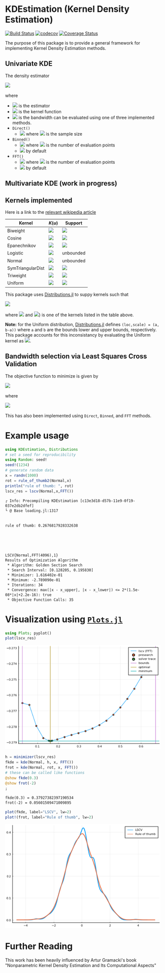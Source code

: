 # KDEstimation (Kernel Density Estimation)
[![Build Status](https://travis-ci.com/m-wells/KDEstimation.jl.svg?branch=master)](https://travis-ci.com/m-wells/KDEstimation.jl)
[![codecov](https://codecov.io/gh/m-wells/KDEstimation.jl/branch/master/graph/badge.svg?branch=master)](https://codecov.io/gh/m-wells/KDEstimation.jl)
[![Coverage Status](https://coveralls.io/repos/github/m-wells/KDEstimation.jl/badge.svg?branch=master)](https://coveralls.io/github/m-wells/KDEstimation.jl?branch=master)

The purpose of this package is to provide a general framework for implementing Kernel Density Estimation methods.

## Univariate KDE
The density estimator

<img src="https://latex.codecogs.com/gif.latex?\hat{f}(x)=\frac{1}{n}\sum_{i=1}^nK\left(\frac{x-x_i}{h}\right)" />

where

* <img src="https://latex.codecogs.com/gif.latex?\inline&space;\hat{f}(x)" /> is the estimator
* <img src="https://latex.codecogs.com/gif.latex?\inline&space;K(u)" /> is the kernel function
* <img src="https://latex.codecogs.com/gif.latex?\inline&space;h" /> is the bandwidth
can be evaluated using one of three implemented methods.
* `Direct()` 
  * <img src="https://latex.codecogs.com/gif.latex?\inline&space;O(N^2)" /> where <img src="https://latex.codecogs.com/gif.latex?\inline&space;N" /> is the sample size
* `Binned()`
  * <img src="https://latex.codecogs.com/gif.latex?\inline&space;O(M^2)" /> where <img src="https://latex.codecogs.com/gif.latex?\inline&space;M" /> is the number of evaluation points
  * <img src="https://latex.codecogs.com/gif.latex?\inline&space;M=4096" /> by default
* `FFT()`
  * <img src="https://latex.codecogs.com/gif.latex?\inline&space;O(M\log M)" /> where <img src="https://latex.codecogs.com/gif.latex?\inline&space;M" /> is the number of evaluation points
  * <img src="https://latex.codecogs.com/gif.latex?\inline&space;M=4096" /> by default

## Multivariate KDE (work in progress)

## Kernels implemented
Here is a link to the [relevant wikipedia article](https://en.wikipedia.org/wiki/Kernel_(statistics)#Kernel_functions_in_common_use)

| Kernel           | $K(u)$                                                  | Support    |
|------------------|---------------------------------------------------------|------------|
|Biweight          | <img src="https://latex.codecogs.com/gif.latex?\tfrac{15}{16}\left(1-u^2\right)^2" />                      | <img src="https://latex.codecogs.com/gif.latex?\inline&space;\lvert u\rvert \le 1" /> |
|Cosine            | <img src="https://latex.codecogs.com/gif.latex?\tfrac{\pi}{4}\cos\left(\tfrac{\pi}{2}u\right)" />          | <img src="https://latex.codecogs.com/gif.latex?\inline&space;\lvert u\rvert \le 1" /> |
|Epanechnikov      | <img src="https://latex.codecogs.com/gif.latex?\tfrac{3}{4}(1-u^2)" />                                     | <img src="https://latex.codecogs.com/gif.latex?\inline&space;\lvert u\rvert \le 1" /> |
|Logistic          | <img src="https://latex.codecogs.com/gif.latex?\frac{1}{e^u&plus;2&plus;e^{-u}}" />                        | unbounded                                                                             |
|Normal            | <img src="https://latex.codecogs.com/gif.latex?\tfrac{1}{\sqrt{2\pi}}\exp\left(-\tfrac{1}{2}u^2\right)" /> | unbounded                                                                             |
|SymTriangularDist | <img src="https://latex.codecogs.com/gif.latex?1-\lvert&space;u&space;\rvert" />                           | <img src="https://latex.codecogs.com/gif.latex?\inline&space;\lvert u\rvert \le 1" /> |
|Triweight         | <img src="https://latex.codecogs.com/gif.latex?\tfrac{35}{32}(1-u^2)^3" />                                 | <img src="https://latex.codecogs.com/gif.latex?\inline&space;\lvert u\rvert \le 1" /> |
|Uniform           | <img src="https://latex.codecogs.com/gif.latex?\tfrac{1}{2}" />                                            | <img src="https://latex.codecogs.com/gif.latex?\inline&space;\lvert u\rvert \le 1" /> |

This package uses [Distributions.jl](https://github.com/JuliaStats/Distributions.jl) to suppy kernels such that

<img src="https://latex.codecogs.com/gif.latex?K_h\left(x-x_i\right)=\text{pdf}(D(x_i,h),x))" />

where <img src="https://latex.codecogs.com/svg.latex?\inline&space;K_h(u)=\tfrac{1}{h}K(\tfrac{u}{h}))" />  and <img src="https://latex.codecogs.com/svg.latex?\inline&space;D" />) is one of the kernels listed in the table above.

__Note:__ for the Uniform distribution, [Distributions.jl](https://github.com/JuliaStats/Distributions.jl) defines `(loc,scale) = (a, b-a))` where `a` and `b` are the bounds lower and upper bounds, respectively.
This package accounts for this inconsistancy by evaluating the Uniform kernel as <img src="https://latex.codecogs.com/svg.latex?\inline&space;\text{pdf}(\text{Uniform}(x_i-\frac{h}{2},x_i+\frac{h}{2}),x)" />.

## Bandwidth selection via Least Squares Cross Validation
The objective function to minimize is given by

<img src="https://latex.codecogs.com/svg.latex?LSCV(h)=\int\hat{f}^2_h(x)dx-2\frac{1}{n}\sum_i\hat{f}_{h,-i}(X_i))" />

where

<img src="https://latex.codecogs.com/svg.latex?\hat{f}_{h,-i}(X_i)=\frac{1}{(n-1)h}\sum_{j\ne i}K\left(\frac{X_i-X_j}{h}\right)" />

This has also been implemented using `Direct`, `Binned`, and `FFT` methods.

# Example usage


```julia
using KDEstimation, Distributions
# set a seed for reproducibility
using Random: seed!
seed!(1234)
# generate random data
x = randn(1000)
rot = rule_of_thumb2(Normal,x)
println("rule of thumb: ", rot)
lscv_res = lscv(Normal,x,FFT())
```

    ┌ Info: Precompiling KDEstimation [c13e3d18-d57b-11e9-0f19-037e2db2dfef]
    └ @ Base loading.jl:1317


    rule of thumb: 0.2676817928332638





    LSCV{Normal,FFT(4096),1}
    Results of Optimization Algorithm
     * Algorithm: Golden Section Search
     * Search Interval: [0.128205, 0.195830]
     * Minimizer: 1.616402e-01
     * Minimum: -2.789090e-01
     * Iterations: 34
     * Convergence: max(|x - x_upper|, |x - x_lower|) <= 2*(1.5e-08*|x|+2.2e-16): true
     * Objective Function Calls: 35



# Visualization using [`Plots.jl`](https://github.com/JuliaPlots/PlotDocs.jl)


```julia
using Plots; pyplot()
plot(lscv_res)
```




    
![png](README_files/README_3_0.png)
    




```julia
h = minimizer(lscv_res)
fkde = kde(Normal, h, x, FFT())
frot = kde(Normal, rot, x, FFT())
# these can be called like functions
@show fkde(0.3)
@show frot(-2)
;
```

    fkde(0.3) = 0.37927382397190534
    frot(-2) = 0.05601509471009895



```julia
plot(fkde, label="LSCV", lw=2)
plot!(frot, label="Rule of thumb", lw=2)
```




    
![png](README_files/README_5_0.png)
    



# Further Reading
This work has been heavily influenced by Artur Gramacki's book "Nonparametric Kernel Density Estimation and Its Computational Aspects" 
